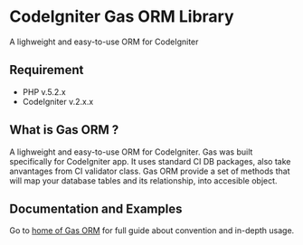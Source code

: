 # CodeIgniter Gas ORM Library

A lighweight and easy-to-use ORM for CodeIgniter

## Requirement

* PHP v.5.2.x
* CodeIgniter v.2.x.x

## What is Gas ORM ?

A lighweight and easy-to-use ORM for CodeIgniter. Gas was built specifically for CodeIgniter app. It uses standard CI DB packages, also take anvantages from CI validator class. Gas ORM provide a set of methods that will map your database tables and its relationship, into accesible object.

## Documentation and Examples

Go to [home of Gas ORM](http://gasorm-doc.taufanaditya.com "home of Gas ORM") for full guide about convention and in-depth usage.
